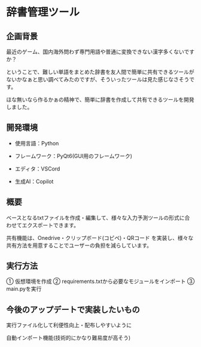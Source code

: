 # 辞書管理ツール

## 企画背景

最近のゲーム、国内海外問わず専門用語や普通に変換できない漢字多くないですか？

ということで、難しい単語をまとめた辞書を友人間で簡単に共有できるツールがないかなぁと思い調べてみたのですが、そういったツールは見た感じなさそうです。

ほな無いなら作るかぁの精神で、簡単に辞書を作成して共有できるツールを開発しました。 


## 開発環境

* 使用言語：Python

* フレームワーク：PyQt6(GUI用のフレームワーク)

* エディタ：VSCord

* 生成AI：Copilot


## 概要

ベースとなるtxtファイルを作成・編集して、様々な入力予測ツールの形式に合わせてエクスポートできます。

共有機能は、Onedrive・クリップボード(コピペ)・QRコード を実装し、様々な共有方法を用意することでユーザーの負担を減らしています。


## 実行方法

① 仮想環境を作成
② requirements.txtから必要なモジュールをインポート
③ main.pyを実行


## 今後のアップデートで実装したいもの

実行ファイル化して利便性向上・配布しやすいように

自動インポート機能(技術的にかなり難易度が高そう)
